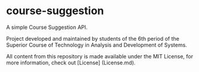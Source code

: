 # course-suggestion
A simple Course Suggestion API.

Project developed and maintained by students of the 6th period of the Superior Course of Technology in Analysis and Development of Systems.

All content from this repository is made available under the MIT License, for more information, check out [License] (License.md).
